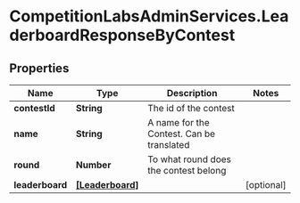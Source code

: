 # CompetitionLabsAdminServices.LeaderboardResponseByContest

## Properties

Name | Type | Description | Notes
------------ | ------------- | ------------- | -------------
**contestId** | **String** | The id of the contest | 
**name** | **String** | A name for the Contest. Can be translated | 
**round** | **Number** | To what round does the contest belong | 
**leaderboard** | [**[Leaderboard]**](Leaderboard.md) |  | [optional] 


